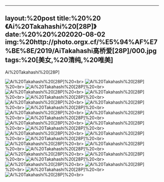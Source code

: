 ﻿---
layout:%20post
title:%20%20《Ai%20Takahashi%20[28P]》
date:%20%20%202020-08-02
img:%20http://photo.orgx.cf/%E5%94%AF%E7%BE%8E/2019/AiTakahashi高桥爱[28P]/000.jpg
tags:%20[美女,%20清纯,%20唯美]
---

Ai%20Takahashi%20[28P]

![Ai%20Takahashi%20[28P]](http://photo.orgx.cf/%E5%94%AF%E7%BE%8E/2019/AiTakahashi高桥爱[28P]/001.jpg%20''Ai%20Takahashi%20[28P]'')%20<br>
![Ai%20Takahashi%20[28P]](http://photo.orgx.cf/%E5%94%AF%E7%BE%8E/2019/AiTakahashi高桥爱[28P]/002.jpg%20''Ai%20Takahashi%20[28P]'')%20<br>
![Ai%20Takahashi%20[28P]](http://photo.orgx.cf/%E5%94%AF%E7%BE%8E/2019/AiTakahashi高桥爱[28P]/003.jpg%20''Ai%20Takahashi%20[28P]'')%20<br>
![Ai%20Takahashi%20[28P]](http://photo.orgx.cf/%E5%94%AF%E7%BE%8E/2019/AiTakahashi高桥爱[28P]/004.jpg%20''Ai%20Takahashi%20[28P]'')%20<br>
![Ai%20Takahashi%20[28P]](http://photo.orgx.cf/%E5%94%AF%E7%BE%8E/2019/AiTakahashi高桥爱[28P]/005.jpg%20''Ai%20Takahashi%20[28P]'')%20<br>
![Ai%20Takahashi%20[28P]](http://photo.orgx.cf/%E5%94%AF%E7%BE%8E/2019/AiTakahashi高桥爱[28P]/006.jpg%20''Ai%20Takahashi%20[28P]'')%20<br>
![Ai%20Takahashi%20[28P]](http://photo.orgx.cf/%E5%94%AF%E7%BE%8E/2019/AiTakahashi高桥爱[28P]/007.jpg%20''Ai%20Takahashi%20[28P]'')%20<br>
![Ai%20Takahashi%20[28P]](http://photo.orgx.cf/%E5%94%AF%E7%BE%8E/2019/AiTakahashi高桥爱[28P]/008.jpg%20''Ai%20Takahashi%20[28P]'')%20<br>
![Ai%20Takahashi%20[28P]](http://photo.orgx.cf/%E5%94%AF%E7%BE%8E/2019/AiTakahashi高桥爱[28P]/009.jpg%20''Ai%20Takahashi%20[28P]'')%20<br>
![Ai%20Takahashi%20[28P]](http://photo.orgx.cf/%E5%94%AF%E7%BE%8E/2019/AiTakahashi高桥爱[28P]/010.jpg%20''Ai%20Takahashi%20[28P]'')%20<br>
![Ai%20Takahashi%20[28P]](http://photo.orgx.cf/%E5%94%AF%E7%BE%8E/2019/AiTakahashi高桥爱[28P]/011.jpg%20''Ai%20Takahashi%20[28P]'')%20<br>
![Ai%20Takahashi%20[28P]](http://photo.orgx.cf/%E5%94%AF%E7%BE%8E/2019/AiTakahashi高桥爱[28P]/012.jpg%20''Ai%20Takahashi%20[28P]'')%20<br>
![Ai%20Takahashi%20[28P]](http://photo.orgx.cf/%E5%94%AF%E7%BE%8E/2019/AiTakahashi高桥爱[28P]/013.jpg%20''Ai%20Takahashi%20[28P]'')%20<br>
![Ai%20Takahashi%20[28P]](http://photo.orgx.cf/%E5%94%AF%E7%BE%8E/2019/AiTakahashi高桥爱[28P]/014.jpg%20''Ai%20Takahashi%20[28P]'')%20<br>
![Ai%20Takahashi%20[28P]](http://photo.orgx.cf/%E5%94%AF%E7%BE%8E/2019/AiTakahashi高桥爱[28P]/015.jpg%20''Ai%20Takahashi%20[28P]'')%20<br>
![Ai%20Takahashi%20[28P]](http://photo.orgx.cf/%E5%94%AF%E7%BE%8E/2019/AiTakahashi高桥爱[28P]/016.jpg%20''Ai%20Takahashi%20[28P]'')%20<br>
![Ai%20Takahashi%20[28P]](http://photo.orgx.cf/%E5%94%AF%E7%BE%8E/2019/AiTakahashi高桥爱[28P]/017.jpg%20''Ai%20Takahashi%20[28P]'')%20<br>
![Ai%20Takahashi%20[28P]](http://photo.orgx.cf/%E5%94%AF%E7%BE%8E/2019/AiTakahashi高桥爱[28P]/018.jpg%20''Ai%20Takahashi%20[28P]'')%20<br>
![Ai%20Takahashi%20[28P]](http://photo.orgx.cf/%E5%94%AF%E7%BE%8E/2019/AiTakahashi高桥爱[28P]/019.jpg%20''Ai%20Takahashi%20[28P]'')%20<br>
![Ai%20Takahashi%20[28P]](http://photo.orgx.cf/%E5%94%AF%E7%BE%8E/2019/AiTakahashi高桥爱[28P]/020.jpg%20''Ai%20Takahashi%20[28P]'')%20<br>
![Ai%20Takahashi%20[28P]](http://photo.orgx.cf/%E5%94%AF%E7%BE%8E/2019/AiTakahashi高桥爱[28P]/021.jpg%20''Ai%20Takahashi%20[28P]'')%20<br>
![Ai%20Takahashi%20[28P]](http://photo.orgx.cf/%E5%94%AF%E7%BE%8E/2019/AiTakahashi高桥爱[28P]/022.jpg%20''Ai%20Takahashi%20[28P]'')%20<br>
![Ai%20Takahashi%20[28P]](http://photo.orgx.cf/%E5%94%AF%E7%BE%8E/2019/AiTakahashi高桥爱[28P]/023.jpg%20''Ai%20Takahashi%20[28P]'')%20<br>
![Ai%20Takahashi%20[28P]](http://photo.orgx.cf/%E5%94%AF%E7%BE%8E/2019/AiTakahashi高桥爱[28P]/024.jpg%20''Ai%20Takahashi%20[28P]'')%20<br>
![Ai%20Takahashi%20[28P]](http://photo.orgx.cf/%E5%94%AF%E7%BE%8E/2019/AiTakahashi高桥爱[28P]/025.jpg%20''Ai%20Takahashi%20[28P]'')%20<br>
![Ai%20Takahashi%20[28P]](http://photo.orgx.cf/%E5%94%AF%E7%BE%8E/2019/AiTakahashi高桥爱[28P]/026.jpg%20''Ai%20Takahashi%20[28P]'')%20<br>
![Ai%20Takahashi%20[28P]](http://photo.orgx.cf/%E5%94%AF%E7%BE%8E/2019/AiTakahashi高桥爱[28P]/027.jpg%20''Ai%20Takahashi%20[28P]'')%20<br>
![Ai%20Takahashi%20[28P]](http://photo.orgx.cf/%E5%94%AF%E7%BE%8E/2019/AiTakahashi高桥爱[28P]/028.jpg%20''Ai%20Takahashi%20[28P]'')%20<br>
